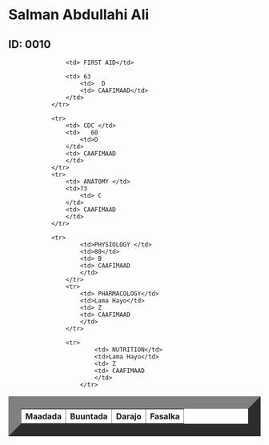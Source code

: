 
<html>
    <title> Natiijo</title>
    <head>
        <link rel="stylesheet" href="table.css"/>
        <body>  
            <h1> Salman Abdullahi Ali</h1>
            <h2> ID: 0010</h2>
            <table border="25">
                <tr>
                    <th>Maadada </th>
                    <th>Buuntada</th>
                    <th>Darajo</th>
                    <th>Fasalka</th>
                </tr>
                
                    <td> FIRST AID</td>
                   
                    <td> 63
                        <td>  D
                        <td> CAAFIMAAD</td>
                    </td>
                </tr>
            
                <tr>
                    <td> CDC </td>
                    <td>   60
                        <td>D
                    </td>
                    <td> CAAFIMAAD
                    </td>
                </tr>
                <tr>
                    <td> ANATOMY </td>
                    <td>73 
                        <td> C
                    </td>
                    <td> CAAFIMAAD
                    </td>
                </tr>
               
                <tr>
                        <td>PHYSIOLOGY </td>
                        <td>80</td>
                        <td> B
                        <td> CAAFIMAAD
                        </td>
                    </tr>
                    <tr>
                        <td> PHARMACOLOGY</td>
                        <td>Lama Hayo</td>
                        <td> Z
                        <td> CAAFIMAAD
                        </td>
                    </tr>
                    
                    <tr>
                            <td> NUTRITION</td>
                            <td>Lama Hayo</td>
                            <td> Z
                            <td> CAAFIMAAD
                            </td>
                        </tr>
